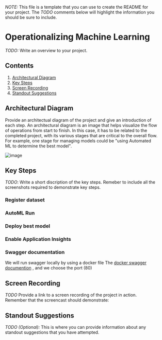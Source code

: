*NOTE:* This file is a template that you can use to create the README for your project. The *TODO* comments below will highlight the information you should be sure to include.


# Operationalizing Machine Learning

*TODO:* Write an overview to your project.

## Contents
1. [Architectural Diagram](#id-arch)
1. [Key Steps](#id-key)
1. [Screen Recording](#id-screen)
1. [Standout Suggestions](#id-suggestions)


<div id='id-arch'/>

## Architectural Diagram

Provide an architectual diagram of the project and give an introduction of each step. An architectural diagram is an image that helps visualize the flow of operations from start to finish. In this case, it has to be related to the completed project, with its various stages that are critical to the overall flow. For example, one stage for managing models could be "using Automated ML to determine the best model". 

![image](../figures/P2_Architecture.svg)

<div id='id-key'/>

## Key Steps

*TODO*: Write a short discription of the key steps. Remeber to include all the screenshots required to demonstrate key steps. 

### Register dataset
### AutoML Run 
### Deploy best model
### Enable Application Insights
### Swagger documentation
We will run swagger locally by using a docker file
The [docker swagger documention](https://hub.docker.com/r/swaggerapi/swagger-ui) , and we choose the port (80)

<div id='id-screen'/>

## Screen Recording

*TODO* Provide a link to a screen recording of the project in action. Remember that the screencast should demonstrate:

<div id='id-suggestions'/>

## Standout Suggestions
*TODO (Optional):* This is where you can provide information about any standout suggestions that you have attempted.
